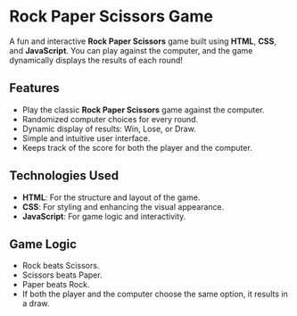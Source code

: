 # Rock Paper Scissors Game

A fun and interactive **Rock Paper Scissors** game built using **HTML**, **CSS**, and **JavaScript**. You can play against the computer, and the game dynamically displays the results of each round!

## Features

- Play the classic **Rock Paper Scissors** game against the computer.
- Randomized computer choices for every round.
- Dynamic display of results: Win, Lose, or Draw.
- Simple and intuitive user interface.
- Keeps track of the score for both the player and the computer.

## Technologies Used

- **HTML**: For the structure and layout of the game.
- **CSS**: For styling and enhancing the visual appearance.
- **JavaScript**: For game logic and interactivity.

## Game Logic
- Rock beats Scissors.
- Scissors beats Paper.
- Paper beats Rock.
- If both the player and the computer choose the same option, it results in a draw.
